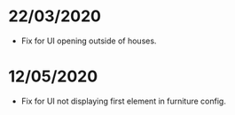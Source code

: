 # 22/03/2020
- Fix for UI opening outside of houses.

# 12/05/2020
- Fix for UI not displaying first element in furniture config.